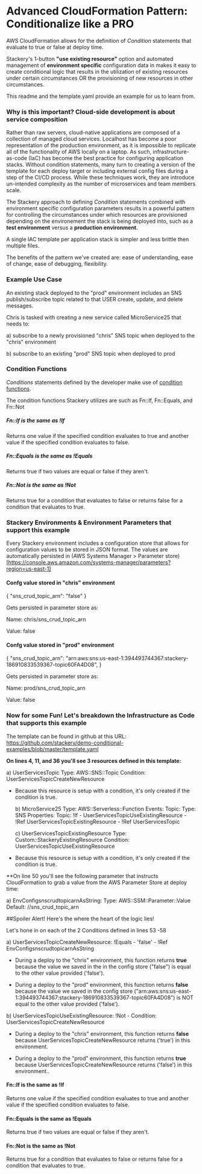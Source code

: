 # Advanced CloudFormation Pattern: Conditionalize like a PRO

AWS CloudFormation allows for the definition of *Condition* statements that evaluate to true or false at deploy time. 

Stackery's 1-button **"use existing resource"** option and automated management of **environment specific** configuration data in makes it easy to create conditional logic that results in the utilization of existing resources under certain circumstances OR the provisioning of new resources in other circumstances.

This readme and the template.yaml provide an example for us to learn from.

### Why is this important? Cloud-side development is about service composition

Rather than raw servers, cloud-native applications are composed of a collection of managed cloud services. Localhost has become a poor representation of the production environment, as it is impossible to replicate all of the functionality of AWS locally on a laptop. As such, infrastructure-as-code (IaC) has become the best practice for configuring application stacks. Without condition statements, many turn to creating a version of the template for each deploy target or including external config files during a step of the CI/CD process. While these techniques work, they are introduce un-intended complexity as the number of microservices and team members scale. 

The Stackery approach to defining *Condition* statements combined with environment specific configuration parameters results in a powerful pattern for controlling the circumstances under which resources are provisioned depending on the environement the stack is being deployed into, such as a **test environment** versus a **production environment.**

A single IAC template per application stack is simpler and less brittle then multiple files.

The benefits of the pattern we've created are: ease of understanding, ease of change, ease of debugging, flexibility.

### Example Use Case

An existing stack deployed to the "prod" environment includes an SNS publish/subscribe topic related to that USER create, update, and delete messages. 

Chris is tasked with creating a new service called MicroService25 that needs to:

  a) subscribe to a newly provisioned "chris" SNS topic when deployed to the "chris" environment

  b) subscribe to an existing "prod" SNS topic when deployed to prod 

### Condition Functions

*Conditions* statements defined by the developer make use of [condition functions](https://docs.aws.amazon.com/AWSCloudFormation/latest/UserGuide/intrinsic-function-reference.html).

The condition functions Stackery utilizes are such as Fn::If, Fn::Equals, and Fn::Not

##### Fn::If is the same as !If
Returns one value if the specified condition evaluates to true and another value if the specified condition evaluates to false. 

##### Fn::Equals is the same as !Equals
Returns true if two values are equal or false if they aren't.

##### Fn::Not is the same as !Not
Returns true for a condition that evaluates to false or returns false for a condition that evaluates to true.
 

### Stackery Environments & Environment Parameters that support this example

Every Stackery environment includes a configuration store that allows for configuration values to be stored in JSON format. The values are automatically persisted in (AWS Systems Manager > Parameter store)[https://console.aws.amazon.com/systems-manager/parameters?region=us-east-1]

#### Confg value stored in "chris" environment

{
  "sns\_crud\_topic_arn": "false"
}

Gets persisted in parameter store as: 
  
  Name: chris/sns\_crud\_topic_arn

  Value: false


#### Confg value stored in "prod" environment

{
  "sns_crud_topic_arn": "arn:aws:sns:us-east-1:394493744367:stackery-186910833539367-topic60FA4D08",
}

Gets persisted in parameter store as: 

  Name: prod/sns\_crud\_topic_arn

  Value: false


### Now for some Fun! Let's breakdown the Infrastructure as Code that supports this example

The template can be found in github at this URL: https://github.com/stackery/demo-conditional-examples/blob/master/template.yaml

**On lines 4, 11, and 36 you'll see 3 resources defined in this template:**

  a) UserServicesTopic 
       Type:       AWS::SNS::Topic
       Condition:  UserServicesTopicCreateNewResource

+ Because this resource is setup with a condition, it's only created if the condition is true.

  b) MicroService25
       Type: AWS::Serverless::Function
       Events:
          Topic:
          Type: SNS
          Properties:
            Topic: !If
              - UserServicesTopicUseExistingResource
              - !Ref UserServicesTopicExistingResource
              - !Ref UserServicesTopic


  c) UserServicesTopicExistingResource
       Type: Custom::StackeryExistingResource
       Condition: UserServicesTopicUseExistingResource

+ Because this resource is setup with a condition, it's only created if the condition is true.

**On line 50 you'll see the following parameter that instructs CloudFormation to grab a value from the AWS Parameter Store at deploy time:

  a) EnvConfigsnscrudtopicarnAsString:
       Type: AWS::SSM::Parameter::Value<String>
       Default: /<EnvironmentName>/sns\_crud\_topic_arn

##Spoiler Alert! Here's the where the heart of the logic lies!

Let's hone in on each of the 2 Conditions defined in lines 53 -58

a) UserServicesTopicCreateNewResource: !Equals
     - 'false'
     - !Ref EnvConfigsnscrudtopicarnAsString

+ During a deploy to the "chris" environment, this function returns **true** because the value we saved in the in the config store ("false") is equal to the other value provided ('false').

+ During a deploy to the "prod" environment, this function returns **false** because the value we saved in the config store ("arn:aws:sns:us-east-1:394493744367:stackery-186910833539367-topic60FA4D08") is NOT equal to the other value provided ('false').
  
b) UserServicesTopicUseExistingResource: !Not
     - Condition: UserServicesTopicCreateNewResource

+ During a deploy to the "chris" environment, this function returns **false** because UserServicesTopicCreateNewResource returns ('true') in this environment. 

+ During a deploy to the "prod" environment, this function returns **true** because UserServicesTopicCreateNewResource returns ('false') in this environment..
  

#### Fn::If is the same as !If
Returns one value if the specified condition evaluates to true and another value if the specified condition evaluates to false. 

#### Fn::Equals is the same as !Equals
Returns true if two values are equal or false if they aren't.

#### Fn::Not is the same as !Not
Returns true for a condition that evaluates to false or returns false for a condition that evaluates to true.



